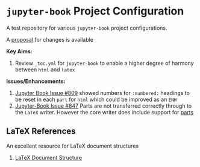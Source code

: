 # `jupyter-book` Project Configuration

A test repository for various `jupyter-book` project configurations.

A [proposal](proposal.md) for changes is available

**Key Aims:**
1. Review `_toc.yml` for `jupyter-book` to enable a higher degree of harmony
   between `html` and `latex`

**Issues/Enhancements:**
1. [Jupyter Book Issue #809](https://github.com/executablebooks/jupyter-book/issues/809) showed
   numbers for `:numbered:` headings to be reset in each `part` for `html` which
   could be improved as an `ENH`
2. [Jupyter-Book Issue #847](https://github.com/executablebooks/jupyter-book/issues/847) Parts are
   not transferred correctly through to the `LaTeX` writer. However the core writer
   does include support for [parts](https://github.com/sphinx-doc/sphinx/blob/9d48cb9798a1f2eea8a800689dde6648e260916f/sphinx/writers/latex.py#L394)


## LaTeX References

An excellent resource for LaTeX document structures

1. [LaTeX Document Structure](https://en.wikibooks.org/wiki/LaTeX/Document_Structure)